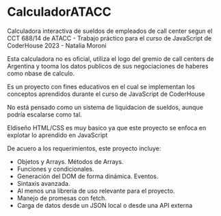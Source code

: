 # CalculadorATACC
Calculadora interactiva de sueldos de empleados de call center segun el CCT 688/14 de ATACC  - Trabajo práctico para el curso de JavaScript de CoderHouse 2023 - Natalia Moroni

Esta calculadora no es oficial, utiliza el logo del gremio de call centers de Argentina y tooma los datos publicos de sus negociaciones de haberes como nbase de calculo.

Es un proyecto con fines educativos en el cual se implementan los conceptos aprendidos durante el curso de JavaScript de CoderHouse

No está pensado como un sistema de liquidacion de sueldos, aunque podría escalarse como tal.

Eldiseño HTML/CSS es muy basico ya que este proyecto se enfoca en explotar lo aprendido en JavaScript

De acuero a los requerimientos, este proyecto incluye: 

- Objetos y Arrays. Métodos de Arrays.
- Funciones y condicionales.
- Generación del DOM de forma dinámica. Eventos.
- Sintaxis avanzada.
- Al menos una librería de uso relevante para el proyecto.
- Manejo de promesas con fetch. 
- Carga de datos desde un JSON local o desde una API externa
